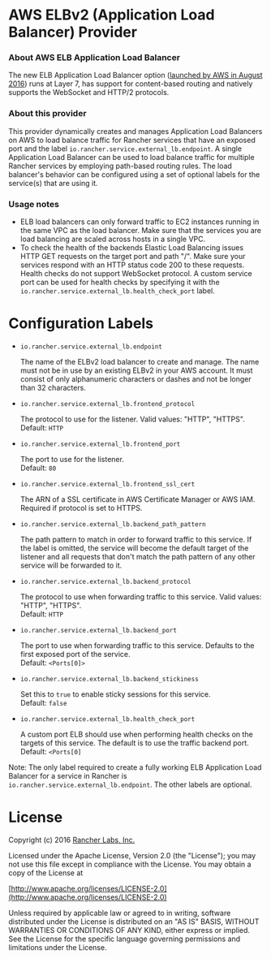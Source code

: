 AWS ELBv2 (Application Load Balancer) Provider
==========

### About AWS ELB Application Load Balancer
The new ELB Application Load Balancer option ([launched by AWS in August 2016](https://aws.amazon.com/blogs/aws/new-aws-application-load-balancer/)) runs at Layer 7, has support for content-based routing and natively supports the WebSocket and HTTP/2 protocols.

### About this provider
This provider dynamically creates and manages Application Load Balancers on AWS to load balance traffic for Rancher services that have an exposed port
and the label `io.rancher.service.external_lb.endpoint`.
A single Application Load Balancer can be used to load balance traffic for multiple Rancher services by employing path-based routing rules.
The load balancer's behavior can be configured using a set of optional labels for the service(s) that are using it.

### Usage notes
* ELB load balancers can only forward traffic to EC2 instances running in the same VPC as the load balancer. Make sure that the services you are load balancing are scaled across hosts in a single VPC.
* To check the health of the backends Elastic Load Balancing issues HTTP GET requests on the target port and path "/". Make sure your services respond with an HTTP status code 200 to these requests. Health checks do not support WebSocket protocol. A custom service port can be used for health checks by specifying it with the `io.rancher.service.external_lb.health_check_port` label.

Configuration Labels
==========

* `io.rancher.service.external_lb.endpoint`

	The name of the ELBv2 load balancer to create and manage. The name must not be in use by an existing ELBv2 in your AWS account. It must consist of only alphanumeric characters or dashes and not be longer than 32 characters.

* `io.rancher.service.external_lb.frontend_protocol`

	The protocol to use for the listener. Valid values: "HTTP", "HTTPS".    
	Default: `HTTP`

* `io.rancher.service.external_lb.frontend_port`

	The port to use for the listener.    
	Default: `80`

* `io.rancher.service.external_lb.frontend_ssl_cert`

	The ARN of a SSL certificate in AWS Certificate Manager or AWS IAM. Required if protocol is set to HTTPS.

* `io.rancher.service.external_lb.backend_path_pattern`

	The path pattern to match in order to forward traffic to this service. If the label is omitted, the service will become the default target of the listener and all requests that don't match the path pattern of any other service will be forwarded to it.

* `io.rancher.service.external_lb.backend_protocol`

	The protocol to use when forwarding traffic to this service. Valid values: "HTTP", "HTTPS".    
	Default: `HTTP`

* `io.rancher.service.external_lb.backend_port`

	The port to use when forwarding traffic to this service. Defaults to the first exposed port of the service.    
	Default: `<Ports[0]>`

* `io.rancher.service.external_lb.backend_stickiness`

	Set this to `true` to enable sticky sessions for this service.    
	Default: `false`

* `io.rancher.service.external_lb.health_check_port`

	A custom port ELB should use when performing health checks on the targets of this service. The default is to use the traffic backend port.
	Default: `<Ports[0]`


Note: The only label required to create a fully working ELB Application Load Balancer for a service in Rancher is `io.rancher.service.external_lb.endpoint`. The other labels are optional.


License
=======
Copyright (c) 2016 [Rancher Labs, Inc.](http://rancher.com)

Licensed under the Apache License, Version 2.0 (the "License");
you may not use this file except in compliance with the License.
You may obtain a copy of the License at

[http://www.apache.org/licenses/LICENSE-2.0](http://www.apache.org/licenses/LICENSE-2.0)

Unless required by applicable law or agreed to in writing, software
distributed under the License is distributed on an "AS IS" BASIS,
WITHOUT WARRANTIES OR CONDITIONS OF ANY KIND, either express or implied.
See the License for the specific language governing permissions and
limitations under the License.
